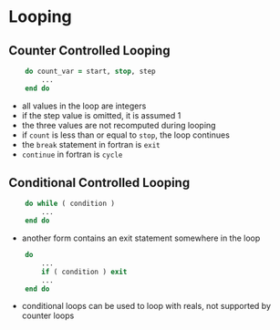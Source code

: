 # Looping

## Counter Controlled Looping

```fortran
    do count_var = start, stop, step
        ...
    end do
```
- all values in the loop are integers
- if the step value is omitted, it is assumed 1
- the three values are not recomputed during looping
- if `count` is less than or equal to `stop`, the loop continues
- the `break` statement in fortran is `exit`
- `continue` in fortran is `cycle`

## Conditional Controlled Looping

```fortran
    do while ( condition )
        ...
    end do
```
- another form contains an exit statement somewhere in the loop
```fortran
    do 
        ...
        if ( condition ) exit
        ...
    end do
```
- conditional loops can be used to loop with reals, not supported by counter loops
